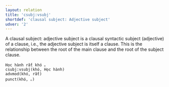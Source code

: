 ```yaml
---
layout: relation
title: 'csubj:vsubj'
shortdef: 'clausal subject: Adjective subject'
udver: '2'
---
```


A clausal subject: adjective subject is a clausal syntactic subject (adjective) of a clause, i.e., the adjective subject is itself a clause. This
is the relationship between the root of the main clause and the root of the subject clause.

~~~ sdparse
Học hành rất khó 。
csubj:vsubj(khó, Học hành)
advmod(khó, rất)
punct(khó, 。)
~~~

<!-- Interlanguage links updated Po 6. listopadu 2023, 21:42:45 CET -->

